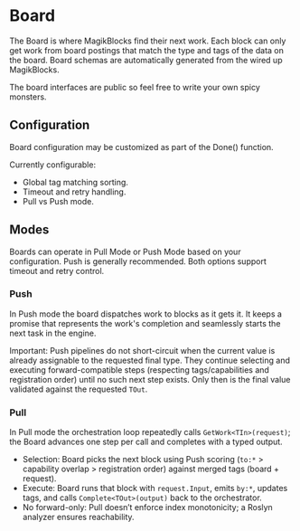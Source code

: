 # Board

The Board is where MagikBlocks find their next work. Each block can only get work from board postings that match the type and tags of the data on the board. Board schemas are automatically generated from the wired up MagikBlocks.

The board interfaces are public so feel free to write your own spicy monsters.

## Configuration

Board configuration may be customized as part of the Done() function.

Currently configurable:
- Global tag matching sorting.
- Timeout and retry handling.
- Pull vs Push mode.

## Modes
Boards can operate in Pull Mode or Push Mode based on your configuration. Push is generally recommended. Both options support timeout and retry control.

### Push
In Push mode the board dispatches work to blocks as it gets it.
It keeps a promise that represents the work's completion and seamlessly starts the next task in the engine.

Important: Push pipelines do not short-circuit when the current value is already assignable to the requested final type. They continue selecting and executing forward-compatible steps (respecting tags/capabilities and registration order) until no such next step exists. Only then is the final value validated against the requested `TOut`.

### Pull
In Pull mode the orchestration loop repeatedly calls `GetWork<TIn>(request)`; the Board advances one step per call and completes with a typed output.

- Selection: Board picks the next block using Push scoring (`to:*` > capability overlap > registration order) against merged tags (board + request).
- Execute: Board runs that block with `request.Input`, emits `by:*`, updates tags, and calls `Complete<TOut>(output)` back to the orchestrator.
- No forward-only: Pull doesn’t enforce index monotonicity; a Roslyn analyzer ensures reachability.
